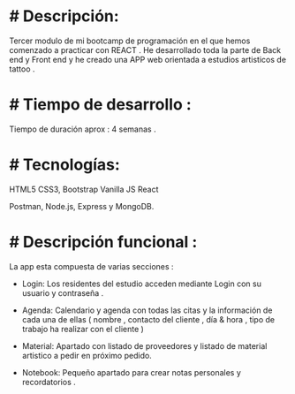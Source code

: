 # # Descripción:
Tercer modulo de mi bootcamp de programación en el que hemos comenzado a practicar con REACT .
He desarrollado toda la parte de Back end y Front end y he creado
una APP web orientada a estudios artisticos de tattoo  . 

# # Tiempo de desarrollo :
Tiempo de duración aprox : 4 semanas .

# # Tecnologías:

HTML5
CSS3, Bootstrap
Vanilla JS
React

Postman, Node.js, Express y MongoDB.

# # Descripción funcional :
La app esta compuesta de varias secciones :
- Login:
Los residentes del estudio acceden mediante Login con su usuario y contraseña .

- Agenda:
Calendario y agenda con todas las citas y la información de cada una de ellas ( nombre , contacto del cliente , día & hora , tipo de trabajo ha realizar con el cliente )

- Material:
Apartado con listado de proveedores y listado de material artistico a pedir en próximo pedido.

- Notebook:
Pequeño apartado para crear notas personales y recordatorios .

